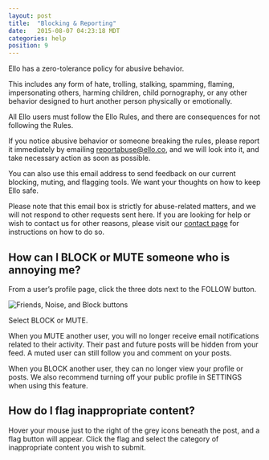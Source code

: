 ```yaml
---
layout: post
title:  "Blocking & Reporting"
date:   2015-08-07 04:23:18 MDT
categories: help
position: 9
---
```

Ello has a zero-tolerance policy for abusive behavior.

This includes any form of hate, trolling, stalking, spamming, flaming, impersonating others, harming children, child pornography, or any other behavior designed to hurt another person physically or emotionally.

All Ello users must follow the Ello Rules, and there are consequences for not following the Rules.

If you notice abusive behavior or someone breaking the rules, please report it immediately by emailing [reportabuse@ello.co](mailto:reportabuse@ello.co), and we will look into it, and take necessary action as soon as possible.

You can also use this email address to send feedback on our current blocking, muting, and flagging tools. We want your thoughts on how to keep Ello safe.

Please note that this email box is strictly for abuse-related matters, and we will not respond to other requests sent here. If you are looking for help or wish to contact us for other reasons, please visit our [contact page](/wtf/help/contact-ello/) for instructions on how to do so.

## How can I BLOCK or MUTE someone who is annoying me?

From a user’s profile page, click the three dots next to the FOLLOW button. 

![Friends, Noise, and Block buttons](https://d324imu86q1bqn.cloudfront.net/uploads/asset/attachment/2122129/ello-optimized-a8c350e7.gif)

Select BLOCK or MUTE.

When you MUTE another user, you will no longer receive email notifications related to their activity. Their past and future posts will be hidden from your feed. A muted user can still follow you and comment on your posts.

When you BLOCK another user, they can no longer view your profile or posts. We also recommend turning off your public profile in SETTINGS when using this feature.

## How do I flag inappropriate content?

Hover your mouse just to the right of the grey icons beneath the post, and a flag button will appear. Click the flag and select the category of inappropriate content you wish to submit.
